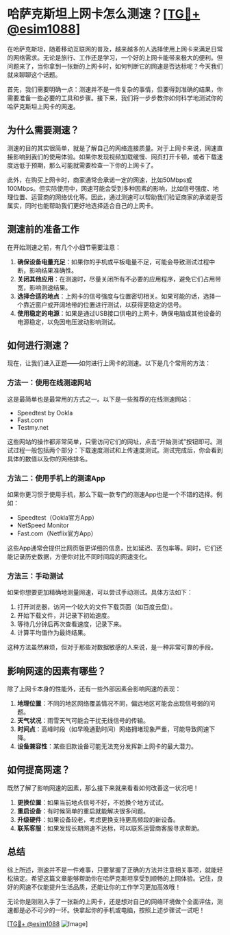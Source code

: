 # 哈萨克斯坦上网卡怎么测速？[[TG💪+ @esim1088](https://t.me/s/esim1088)]

在哈萨克斯坦，随着移动互联网的普及，越来越多的人选择使用上网卡来满足日常的网络需求。无论是旅行、工作还是学习，一个好的上网卡能带来极大的便利。但问题来了，当你拿到一张新的上网卡时，如何判断它的网速是否达标呢？今天我们就来聊聊这个话题。

首先，我们需要明确一点：测速并不是一件复杂的事情，但要得到准确的结果，你需要准备一些必要的工具和步骤。接下来，我们将一步步教你如何科学地测试你的哈萨克斯坦上网卡的网速。

## 为什么需要测速？

测速的目的其实很简单，就是了解自己的网络连接质量。对于上网卡来说，网速直接影响到我们的使用体验。如果你发现视频加载缓慢、网页打开卡顿，或者下载速度远低于预期，那么可能就需要检查一下你的上网卡了。

此外，在购买上网卡时，商家通常会承诺一定的网速，比如50Mbps或100Mbps。但实际使用中，网速可能会受到多种因素的影响，比如信号强度、地理位置、运营商的网络优化等。因此，通过测速可以帮助我们验证商家的承诺是否属实，同时也能帮助我们更好地选择适合自己的上网卡。

## 测速前的准备工作

在开始测速之前，有几个小细节需要注意：

1. **确保设备电量充足**：如果你的手机或平板电量不足，可能会导致测试过程中断，影响结果准确性。
2. **关闭其他应用**：在测速时，尽量关闭所有不必要的应用程序，避免它们占用带宽，影响测速结果。
3. **选择合适的地点**：上网卡的信号强度与位置密切相关。如果可能的话，选择一个靠近窗户或开阔地带的位置进行测试，以获得更稳定的信号。
4. **使用稳定的电源**：如果是通过USB接口供电的上网卡，确保电脑或其他设备的电源稳定，以免因电压波动影响测试。

## 如何进行测速？

现在，让我们进入正题——如何进行上网卡的测速。以下是几个常用的方法：

### 方法一：使用在线测速网站

这是最简单也是最常用的方式之一。以下是一些推荐的在线测速网站：

- Speedtest by Ookla
- Fast.com
- Testmy.net

这些网站的操作都非常简单，只需访问它们的网址，点击“开始测试”按钮即可。测试过程一般包括两个部分：下载速度测试和上传速度测试。测试完成后，你会看到具体的数值以及你的网络排名。

### 方法二：使用手机上的测速App

如果你更习惯于使用手机，那么下载一款专门的测速App也是一个不错的选择。例如：

- Speedtest（Ookla官方App）
- NetSpeed Monitor
- Fast.com（Netflix官方App）

这些App通常会提供比网页版更详细的信息，比如延迟、丢包率等。同时，它们还能记录历史数据，方便你对比不同时间段的网速变化。

### 方法三：手动测试

如果你想要更加精确地测量网速，可以尝试手动测试。具体方法如下：

1. 打开浏览器，访问一个较大的文件下载页面（如百度云盘）。
2. 开始下载文件，并记录下初始速度。
3. 等待几分钟后再次查看速度，记录下来。
4. 计算平均值作为最终结果。

这种方法虽然麻烦，但对于那些对数据敏感的人来说，是一种非常可靠的手段。

## 影响网速的因素有哪些？

除了上网卡本身的性能外，还有一些外部因素会影响网速的表现：

1. **地理位置**：不同的地区网络覆盖情况不同，偏远地区可能会出现信号弱的问题。
2. **天气状况**：雨雪天气可能会干扰无线信号的传输。
3. **时间点**：高峰时段（如早晚通勤时间）网络拥堵现象严重，可能导致网速下降。
4. **设备兼容性**：某些旧款设备可能无法充分发挥新上网卡的最大潜力。

## 如何提高网速？

既然了解了影响网速的因素，那么接下来就来看看如何改善这一状况吧！

1. **更换位置**：如果当前地点信号不好，不妨换个地方试试。
2. **重启设备**：有时候简单的重启就能解决很多问题。
3. **升级硬件**：如果设备较老，考虑更换支持更高频段的新设备。
4. **联系客服**：如果发现长期网速不达标，可以联系运营商客服寻求帮助。

## 总结

综上所述，测速并不是一件难事，只要掌握了正确的方法并注意相关事项，就能轻松搞定。希望这篇文章能够帮助你在哈萨克斯坦享受到顺畅的上网体验。记住，良好的网速不仅能提升生活品质，还能让你的工作学习更加高效哦！

无论你是刚刚入手了一张新的上网卡，还是想对自己的网络环境做个全面评估，测速都是必不可少的一环。快拿起你的手机或电脑，按照上述步骤试一试吧！

[[TG💪+ @esim1088](https://t.me/s/esim1088) ![Image](https://i.postimg.cc/4NQfJmqS/Snipaste-2025-05-13-00-14-12.png)]